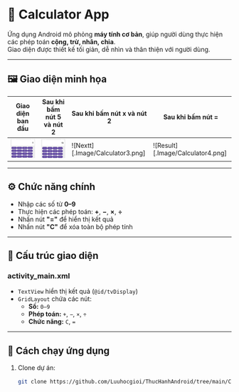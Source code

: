 # 🧮 Calculator App

Ứng dụng Android mô phỏng **máy tính cơ bản**, giúp người dùng thực hiện các phép toán **cộng, trừ, nhân, chia**.  
Giao diện được thiết kế tối giản, dễ nhìn và thân thiện với người dùng.

---

## 🖼️ Giao diện minh họa

| Giao diện ban đầu | Sau khi bấm nút 5 và nút 2 | Sau khi bấm nút x và nút 2 | Sau khi bấm nút =|
|--------------------|---------------------------|----------------------------|------------------|
| ![Initial](./Image/Calculator1.png) | ![Next](./Image/Calculator2.png) | ![Nextt][.Image/Calculator3.png]| ![Result][.Image/Calculator4.png] |

---

## ⚙️ Chức năng chính
- Nhập các số từ **0–9**  
- Thực hiện các phép toán: **+**, **−**, **×**, **÷**  
- Nhấn nút **"="** để hiển thị kết quả  
- Nhấn nút **"C"** để xóa toàn bộ phép tính  

---

## 🧩 Cấu trúc giao diện
### **activity_main.xml**
- `TextView` hiển thị kết quả (`@id/tvDisplay`)  
- `GridLayout` chứa các nút:
  - **Số:** `0–9`
  - **Phép toán:** `+`, `−`, `×`, `÷`
  - **Chức năng:** `C`, `=`

---

## 🚀 Cách chạy ứng dụng
1. Clone dự án:
   ```bash
   git clone https://github.com/Luuhocgioi/ThucHanhAndroid/tree/main/Calculator
